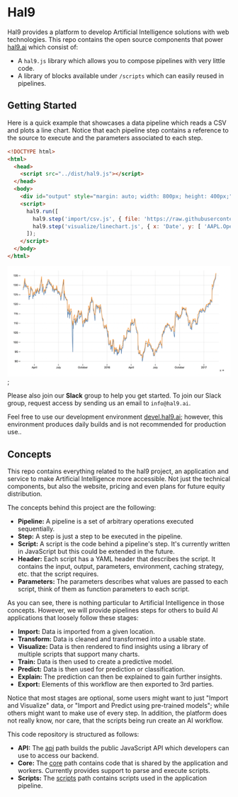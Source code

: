 
# Hal9

Hal9 provides a platform to develop Artificial Intelligence solutions with web technologies. This repo contains the open source components that power [hal9.ai](https://hal9.ai) which consist of:

- A `hal9.js` library which allows you to compose pipelines with very little code.
- A library of blocks available under `/scripts` which can easily reused in pipelines.

## Getting Started

Here is a quick example that showcases a data pipeline which reads a CSV and plots a line chart. Notice that each pipeline step contains a reference to the source to execute and the parameters associated to each step.

```html
<!DOCTYPE html>
<html>
  <head>
    <script src="../dist/hal9.js"></script> 
  </head>
  <body>
    <div id="output" style="margin: auto; width: 800px; height: 400px;"></div>
    <script>
      hal9.run([
        hal9.step('import/csv.js', { file: 'https://raw.githubusercontent.com/plotly/datasets/master/finance-charts-apple.csv' }),
        hal9.step('visualize/linechart.js', { x: 'Date', y: [ 'AAPL.Open', 'AAPL.High' ] }, 'output')
      ]);
    </script>
  </body>
</html>
```

![](api/examples/csvplot.png);

Please also join our **Slack** group to help you get started. To join our Slack group, request access by sending us an email to `info@hal9.ai`.

Feel free to use our development environment [devel.hal9.ai](https://devel.hal9.ai); however, this environment produces daily builds and is not recommended for production use..

## Concepts

This repo contains everything related to the hal9 project, an application and service to make Artificial Intelligence more accessible. Not just the technical components, but also the website, pricing and even plans for future equity distribution.

The concepts behind this project are the following:
- **Pipeline:** A pipeline is a set of arbitrary operations executed sequentially.
- **Step:** A step is just a step to be executed in the pipeline.
- **Script:** A script is the code behind a pipeline's step. It's currently written in JavaScript but this could be extended in the future.
- **Header:** Each script has a YAML header that describes the script. It contains the input, output, parameters, environment, caching strategy, etc. that the script requires.
- **Parameters:** The parameters describes what values are passed to each script, think of them as function parameters to each script.

As you can see, there is nothing particular to Artificial Intelligence in those concepts. However, we will provide pipelines steps for others to build AI applications that loosely follow these stages:
- **Import:** Data is imported from a given location.
- **Transform:** Data is cleaned and transformed into a usable state.
- **Visualize:** Data is then rendered to find insights using a library of multiple scripts that support many charts.
- **Train:** Data is then used to create a predictive model.
- **Predict:** Data is then used for prediction or classification.
- **Explain:** The prediction can then be explained to gain further insights.
- **Export:** Elements of this workflow are then exported to 3rd parties.

Notice that most stages are optional, some users might want to just "Import and Visualize" data, or "Import and Predict using pre-trained models"; while others might want to make use of every step. In addition, the platform does not really know, nor care, that the scripts being run create an AI workflow.

This code repository is structured as follows:
- **API:** The [api](api/) path builds the public JavaScript API which developers can use to access our backend.
- **Core:** The [core](core) path contains code that is shared by the application and workers. Currently provides support to parse and execute scripts.
- **Scripts:** The [scripts](scripts/) path contains scripts used in the application pipeline.
